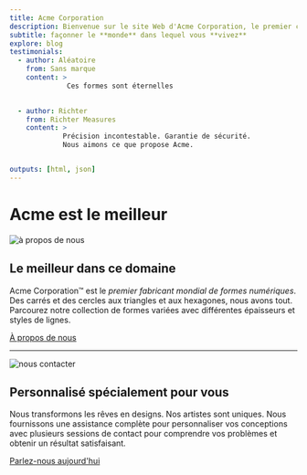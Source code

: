 ```yaml
---
title: Acme Corporation
description: Bienvenue sur le site Web d'Acme Corporation, le premier créateur de formes numériques sur la planète, fournissant des créations de formes précises et prêtes à l'emploi.
subtitle: façonner le **monde** dans lequel vous **vivez**
explore: blog
testimonials:
  - author: Aléatoire
    from: Sans marque
    content: >
              Ces formes sont éternelles
              

  - author: Richter
    from: Richter Measures
    content: >
             Précision incontestable. Garantie de sécurité.
             Nous aimons ce que propose Acme.


outputs: [html, json]
---
```


Acme est le **meilleur**
==================

![à propos de nous](about.jpg)

Le meilleur dans ce domaine
------------------------

Acme Corporation&trade; est le _premier fabricant mondial de formes numériques_. Des carrés et des cercles aux triangles et aux hexagones, nous avons tout. Parcourez notre collection de formes variées avec différentes épaisseurs et styles de lignes.

[À propos de nous](./about)

* * *

![nous contacter](contact.jpg)

Personnalisé spécialement pour vous
-------------------------------

Nous transformons les rêves en designs. Nos artistes sont uniques. Nous fournissons une assistance complète pour personnaliser vos conceptions avec plusieurs sessions de contact pour comprendre vos problèmes et obtenir un résultat satisfaisant.

[Parlez-nous aujourd'hui](./contact)